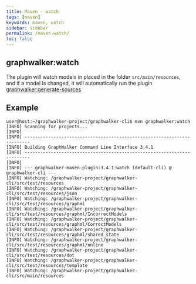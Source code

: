 ```yaml
---
title: Maven - watch
tags: [maven]
keywords: maven, watch
sidebar: sidebar
permalink: /maven-watch/
toc: false
---
```



## graphwalker:watch

The plugin will watch models in placed in the folder `src/main/resources`, and if a model
is changed, it will automatically run the plugin [graphwalker:generate-sources](/maven-generate-sources/)

## Example

```
user@host:~/graphwalker-project/graphwalker-cli$ mvn graphwalker:watch
[INFO] Scanning for projects...
[INFO]                                                                         
[INFO] ------------------------------------------------------------------------
[INFO] Building GraphWalker Command Line Interface 3.4.1
[INFO] ------------------------------------------------------------------------
[INFO] 
[INFO] --- graphwalker-maven-plugin:3.4.1:watch (default-cli) @ graphwalker-cli ---
[INFO] Watching: /graphwalker-project/graphwalker-cli/src/test/resources
[INFO] Watching: /graphwalker-project/graphwalker-cli/src/test/resources/json
[INFO] Watching: /graphwalker-project/graphwalker-cli/src/test/resources/graphml
[INFO] Watching: /graphwalker-project/graphwalker-cli/src/test/resources/graphml/IncorrectModels
[INFO] Watching: /graphwalker-project/graphwalker-cli/src/test/resources/graphml/CorrectModels
[INFO] Watching: /graphwalker-project/graphwalker-cli/src/test/resources/graphml/shared_state
[INFO] Watching: /graphwalker-project/graphwalker-cli/src/test/resources/graphml/online
[INFO] Watching: /graphwalker-project/graphwalker-cli/src/test/resources/dot
[INFO] Watching: /graphwalker-project/graphwalker-cli/src/test/resources/template
[INFO] Watching: /graphwalker-project/graphwalker-cli/src/main/resources
```
